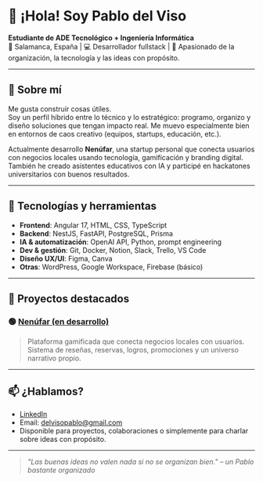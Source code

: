 # 👋 ¡Hola! Soy Pablo del Viso

**Estudiante de ADE Tecnológico + Ingeniería Informática**  
📍 Salamanca, España | 💻 Desarrollador fullstack | 🧠 Apasionado de la organización, la tecnología y las ideas con propósito.

---

## 🚀 Sobre mí

Me gusta construir cosas útiles.  
Soy un perfil híbrido entre lo técnico y lo estratégico: programo, organizo y diseño soluciones que tengan impacto real. Me muevo especialmente bien en entornos de caos creativo (equipos, startups, educación, etc.).

Actualmente desarrollo **Nenúfar**, una startup personal que conecta usuarios con negocios locales usando tecnología, gamificación y branding digital.  
También he creado asistentes educativos con IA y participé en hackatones universitarios con buenos resultados.

---

## 🧰 Tecnologías y herramientas

- **Frontend**: Angular 17, HTML, CSS, TypeScript  
- **Backend**: NestJS, FastAPI, PostgreSQL, Prisma  
- **IA & automatización**: OpenAI API, Python, prompt engineering  
- **Dev & gestión**: Git, Docker, Notion, Slack, Trello, VS Code  
- **Diseño UX/UI**: Figma, Canva  
- **Otras**: WordPress, Google Workspace, Firebase (básico)

---

## 📂 Proyectos destacados

### 🟢 [Nenúfar (en desarrollo)](https://github.com/tu-repo-nenufar)
> Plataforma gamificada que conecta negocios locales con usuarios. Sistema de reseñas, reservas, logros, promociones y un universo narrativo propio.

---

## 📫 ¿Hablamos?

- [LinkedIn](https://linkedin.com/in/pablodelvisogomez)  
- Email: delvisopablo@gmail.com  
- Disponible para proyectos, colaboraciones o simplemente para charlar sobre ideas con propósito.

---

> *"Las buenas ideas no valen nada si no se organizan bien." – un Pablo bastante organizado*

